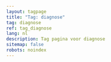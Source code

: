 ```yaml
---
layout: tagpage
title: "Tag: diagnose"
tag: diagnose
ref: tag_diagnose
lang: nl
description: Tag pagina voor diagnose
sitemap: false
robots: noindex
---
```

